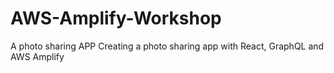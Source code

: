 # AWS-Amplify-Workshop
A photo sharing APP 
Creating a photo sharing app with React, GraphQL and AWS Amplify
